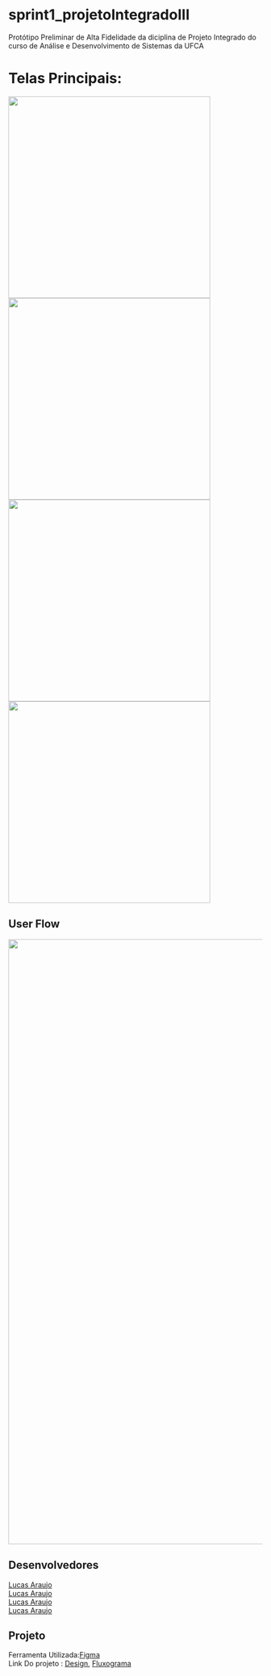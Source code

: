 # sprint1_projetoIntegradoIII
Protótipo Preliminar de Alta Fidelidade da diciplina de Projeto Integrado do curso de Análise e Desenvolvimento de Sistemas da UFCA



# Telas Principais:
<img src="/img/img1.png" height="400px"/> <img src="/img/img2.png" height="400px"/>
<img src="/imgs/img3.png" height="400px"/><img src="/img/img4.png" height="400px"/>

## User Flow
<img src="/img/Sistema rh User flow.png" height="1200px"/>


## Desenvolvedores
[Lucas Araujo](https://github.com/lal28)<br>
[Lucas Araujo](https://github.com/lal28)<br>
[Lucas Araujo](https://github.com/lal28)<br>
[Lucas Araujo](https://github.com/lal28)<br>

## Projeto
Ferramenta Utilizada:[Figma](https://www.figma.com/)<br>
Link Do projeto : [Design](https://www.figma.com/design/4YdiYcPKmnVbqyHdiV1vkq/Sistema-Web-RH?node-id=193-684&t=iwrWbJS6Ot1PslNN-1), [Fluxograma](https://www.figma.com/board/e5T7RJA6RSIrnkiyijKffg/Sistema-rh-User-flow?node-id=0-1&t=DeHO1xBg1RleYq32-1)






